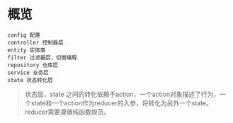 # 概览
```
config 配置
controller 控制器层
entity 实体类
filter 过滤器层，切面编程
repository 仓库层
service 业务层
state 状态转化层
```

> 状态层，state 之间的转化依赖于action，一个action对象描述了行为，一个state和一个action作为reducer的入参，将转化为另外一个state。reducer需要遵循纯函数规范。
